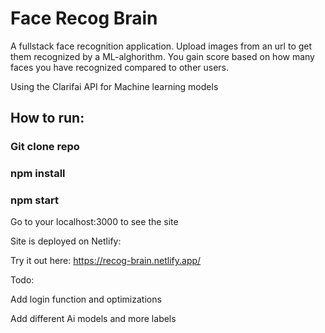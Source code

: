# Face Recog Brain

A fullstack face recognition application. Upload images from an url to get them recognized by a ML-alghorithm. You gain score based on how many faces you have recognized compared to other users.

Using the Clarifai API for Machine learning models

## How to run:

### Git clone repo

### npm install

### npm start

Go to your localhost:3000 to see the site

Site is deployed on Netlify:

Try it out here: https://recog-brain.netlify.app/


Todo: 

Add login function and optimizations

Add different Ai models and more labels
